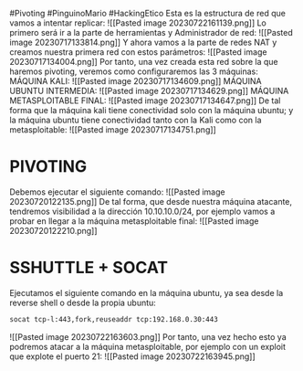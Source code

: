 #Pivoting #PinguinoMario #HackingEtico 
Esta es la estructura de red que vamos a intentar replicar:
![[Pasted image 20230722161139.png]]
Lo primero será ir a la parte de herramientas y Administrador de red: 
![[Pasted image 20230717133814.png]]
Y ahora vamos a la parte de redes NAT y creamos nuestra primera red con estos parámetros:
![[Pasted image 20230717134004.png]]
Por tanto, una vez creada esta red sobre la que haremos pivoting, veremos como configuraremos las 3 máquinas:
MÁQUINA KALI:
![[Pasted image 20230717134609.png]]
MÁQUINA UBUNTU INTERMEDIA:
![[Pasted image 20230717134629.png]]
MÁQUINA METASPLOITABLE FINAL:
![[Pasted image 20230717134647.png]]
De tal forma que la máquina kali tiene conectividad solo con la máquina ubuntu; y la máquina ubuntu tiene conectividad tanto con la Kali como con la metasploitable:
![[Pasted image 20230717134751.png]]
# PIVOTING
Debemos ejecutar el siguiente comando:
![[Pasted image 20230720122135.png]]
De tal forma, que desde nuestra máquina atacante, tendremos visibilidad a la dirección 10.10.10.0/24, por ejemplo vamos a probar en llegar a la máquina metasploitable final:
![[Pasted image 20230720122210.png]]
# SSHUTTLE + SOCAT
Ejecutamos el siguiente comando en la máquina ubuntu, ya sea desde la reverse shell o desde la propia ubuntu:
```bash
socat tcp-l:443,fork,reuseaddr tcp:192.168.0.30:443
```
![[Pasted image 20230722163603.png]]
Por tanto, una vez hecho esto ya podremos atacar a la máquina metasploitable, por ejemplo con un exploit que explote el puerto 21:
![[Pasted image 20230722163945.png]]
